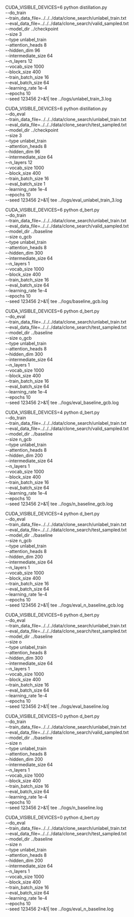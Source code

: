 
CUDA_VISIBLE_DEVICES=6 python distillation.py \
    --do_train \
    --train_data_file=../../../data/clone_search/unlabel_train.txt \
    --eval_data_file=../../../data/clone_search/valid_sampled.txt \
    --model_dir ../checkpoint \
    --size 3 \
    --type unlabel_train \
    --attention_heads 8 \
    --hidden_dim 96 \
    --intermediate_size 64 \
    --n_layers 12 \
    --vocab_size 1000 \
    --block_size 400 \
    --train_batch_size 16 \
    --eval_batch_size 64 \
    --learning_rate 1e-4 \
    --epochs 10 \
    --seed 123456 2>&1| tee ../logs/unlabel_train_3.log


CUDA_VISIBLE_DEVICES=6 python distillation.py \
    --do_eval \
    --train_data_file=../../../data/clone_search/unlabel_train.txt \
    --eval_data_file=../../../data/clone_search/test_sampled.txt \
    --model_dir ../checkpoint \
    --size 3 \
    --type unlabel_train \
    --attention_heads 8 \
    --hidden_dim 96 \
    --intermediate_size 64 \
    --n_layers 12 \
    --vocab_size 1000 \
    --block_size 400 \
    --train_batch_size 16 \
    --eval_batch_size 1 \
    --learning_rate 1e-4 \
    --epochs 10 \
    --seed 123456 2>&1| tee ../logs/eval_unlabel_train_3.log


CUDA_VISIBLE_DEVICES=6 python d_bert.py \
    --do_train \
    --train_data_file=../../../data/clone_search/unlabel_train.txt \
    --eval_data_file=../../../data/clone_search/valid_sampled.txt \
    --model_dir ../baseline \
    --size o_gcb \
    --type unlabel_train \
    --attention_heads 8 \
    --hidden_dim 300 \
    --intermediate_size 64 \
    --n_layers 1 \
    --vocab_size 1000 \
    --block_size 400 \
    --train_batch_size 16 \
    --eval_batch_size 64 \
    --learning_rate 1e-4 \
    --epochs 10 \
    --seed 123456 2>&1| tee ../logs/baseline_gcb.log

CUDA_VISIBLE_DEVICES=6 python d_bert.py \
    --do_eval \
    --train_data_file=../../../data/clone_search/unlabel_train.txt \
    --eval_data_file=../../../data/clone_search/test_sampled.txt \
    --model_dir ../baseline \
    --size o_gcb \
    --type unlabel_train \
    --attention_heads 8 \
    --hidden_dim 300 \
    --intermediate_size 64 \
    --n_layers 1 \
    --vocab_size 1000 \
    --block_size 400 \
    --train_batch_size 16 \
    --eval_batch_size 64 \
    --learning_rate 1e-4 \
    --epochs 10 \
    --seed 123456 2>&1| tee ../logs/eval_baseline_gcb.log

CUDA_VISIBLE_DEVICES=4 python d_bert.py \
    --do_train \
    --train_data_file=../../../data/clone_search/unlabel_train.txt \
    --eval_data_file=../../../data/clone_search/valid_sampled.txt \
    --model_dir ../baseline \
    --size n_gcb \
    --type unlabel_train \
    --attention_heads 8 \
    --hidden_dim 200 \
    --intermediate_size 64 \
    --n_layers 1 \
    --vocab_size 1000 \
    --block_size 400 \
    --train_batch_size 16 \
    --eval_batch_size 64 \
    --learning_rate 1e-4 \
    --epochs 10 \
    --seed 123456 2>&1| tee ../logs/n_baseline_gcb.log

CUDA_VISIBLE_DEVICES=4 python d_bert.py \
    --do_eval \
    --train_data_file=../../../data/clone_search/unlabel_train.txt \
    --eval_data_file=../../../data/clone_search/test_sampled.txt \
    --model_dir ../baseline \
    --size n_gcb \
    --type unlabel_train \
    --attention_heads 8 \
    --hidden_dim 200 \
    --intermediate_size 64 \
    --n_layers 1 \
    --vocab_size 1000 \
    --block_size 400 \
    --train_batch_size 16 \
    --eval_batch_size 64 \
    --learning_rate 1e-4 \
    --epochs 10 \
    --seed 123456 2>&1| tee ../logs/eval_n_baseline_gcb.log

CUDA_VISIBLE_DEVICES=6 python d_bert.py \
    --do_eval \
    --train_data_file=../../../data/clone_search/unlabel_train.txt \
    --eval_data_file=../../../data/clone_search/test_sampled.txt \
    --model_dir ../baseline \
    --size o \
    --type unlabel_train \
    --attention_heads 8 \
    --hidden_dim 300 \
    --intermediate_size 64 \
    --n_layers 1 \
    --vocab_size 1000 \
    --block_size 400 \
    --train_batch_size 16 \
    --eval_batch_size 64 \
    --learning_rate 1e-4 \
    --epochs 10 \
    --seed 123456 2>&1| tee ../logs/eval_baseline.log

CUDA_VISIBLE_DEVICES=0 python d_bert.py \
    --do_train \
    --train_data_file=../../../data/clone_search/unlabel_train.txt \
    --eval_data_file=../../../data/clone_search/valid_sampled.txt \
    --model_dir ../baseline \
    --size n \
    --type unlabel_train \
    --attention_heads 8 \
    --hidden_dim 200 \
    --intermediate_size 64 \
    --n_layers 1 \
    --vocab_size 1000 \
    --block_size 400 \
    --train_batch_size 16 \
    --eval_batch_size 64 \
    --learning_rate 1e-4 \
    --epochs 10 \
    --seed 123456 2>&1| tee ../logs/n_baseline.log

CUDA_VISIBLE_DEVICES=0 python d_bert.py \
    --do_eval \
    --train_data_file=../../../data/clone_search/unlabel_train.txt \
    --eval_data_file=../../../data/clone_search/test_sampled.txt \
    --model_dir ../baseline \
    --size n \
    --type unlabel_train \
    --attention_heads 8 \
    --hidden_dim 200 \
    --intermediate_size 64 \
    --n_layers 1 \
    --vocab_size 1000 \
    --block_size 400 \
    --train_batch_size 16 \
    --eval_batch_size 64 \
    --learning_rate 1e-4 \
    --epochs 10 \
    --seed 123456 2>&1| tee ../logs/eval_n_baseline.log